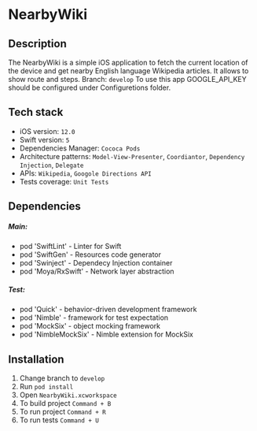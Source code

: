 # NearbyWiki

## Description
The NearbyWiki is a simple iOS application to fetch the current location of the device and get nearby English language Wikipedia articles. It allows to show route and steps.
Branch: `develop`
To use this app GOOGLE_API_KEY should be configured under Configuretions folder.

## Tech stack
- iOS version: `12.0`
- Swift version: `5`
- Dependencies Manager: `Cococa Pods`
- Architecture patterns: `Model-View-Presenter`, `Coordiantor`, `Dependency Injection`, `Delegate`
- APIs: `Wikipedia`, `Googole Directions API`
- Tests coverage: `Unit Tests`

## Dependencies
##### Main: 
- pod 'SwiftLint' - Linter for Swift
- pod 'SwiftGen' - Resources code generator
- pod 'Swinject' - Dependecy Injection container
- pod 'Moya/RxSwift' - Network layer abstraction

##### Test:
- pod 'Quick' - behavior-driven development framework
- pod 'Nimble' - framework for test expectation
- pod 'MockSix' -  object mocking framework
- pod 'NimbleMockSix' - Nimble extension for MockSix

## Installation
1. Change branch to `develop`
1. Run `pod install`
2. Open `NearbyWiki.xcworkspace`
3. To build project `Command + B`
3. To run project `Command + R`
4. To run tests `Command + U`

